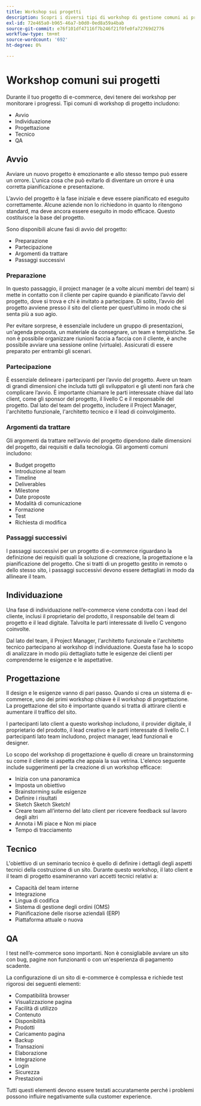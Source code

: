 ```yaml
---
title: Workshop sui progetti
description: Scopri i diversi tipi di workshop di gestione comuni ai progetti di e-commerce.
exl-id: 72e465a0-b965-46a7-b0d0-0ed8a59a4bab
source-git-commit: e76f101df47116f7b246f21f0fe0fa72769d2776
workflow-type: tm+mt
source-wordcount: '692'
ht-degree: 0%

---
```


# Workshop comuni sui progetti

Durante il tuo progetto di e-commerce, devi tenere dei workshop per monitorare i progressi. Tipi comuni di workshop di progetto includono:

- Avvio
- Individuazione
- Progettazione
- Tecnico
- QA

## Avvio

Avviare un nuovo progetto è emozionante e allo stesso tempo può essere un orrore. L&#39;unica cosa che può evitarlo di diventare un orrore è una corretta pianificazione e presentazione.

L’avvio del progetto è la fase iniziale e deve essere pianificato ed eseguito correttamente. Alcune aziende non lo richiedono in quanto lo ritengono standard, ma deve ancora essere eseguito in modo efficace. Questo costituisce la base del progetto.

Sono disponibili alcune fasi di avvio del progetto:

- Preparazione
- Partecipazione
- Argomenti da trattare
- Passaggi successivi

### Preparazione

In questo passaggio, il project manager (e a volte alcuni membri del team) si mette in contatto con il cliente per capire quando è pianificato l’avvio del progetto, dove si trova e chi è invitato a partecipare. Di solito, l’avvio del progetto avviene presso il sito del cliente per quest’ultimo in modo che si senta più a suo agio.

Per evitare sorprese, è essenziale includere un gruppo di presentazioni, un&#39;agenda proposta, un materiale da consegnare, un team e tempistiche. Se non è possibile organizzare riunioni faccia a faccia con il cliente, è anche possibile avviare una sessione online (virtuale). Assicurati di essere preparato per entrambi gli scenari.

### Partecipazione

È essenziale delineare i partecipanti per l’avvio del progetto. Avere un team di grandi dimensioni che includa tutti gli sviluppatori e gli utenti non farà che complicare l’avvio. È importante chiamare le parti interessate chiave dal lato client, come gli sponsor del progetto, il livello C e il responsabile del progetto. Dal lato del team del progetto, includere il Project Manager, l&#39;architetto funzionale, l&#39;architetto tecnico e il lead di coinvolgimento.

### Argomenti da trattare

Gli argomenti da trattare nell’avvio del progetto dipendono dalle dimensioni del progetto, dai requisiti e dalla tecnologia. Gli argomenti comuni includono:

- Budget progetto
- Introduzione al team
- Timeline
- Deliverables
- Milestone
- Date proposte
- Modalità di comunicazione
- Formazione
- Test
- Richiesta di modifica

### Passaggi successivi

I passaggi successivi per un progetto di e-commerce riguardano la definizione dei requisiti quali la soluzione di creazione, la progettazione e la pianificazione del progetto. Che si tratti di un progetto gestito in remoto o dello stesso sito, i passaggi successivi devono essere dettagliati in modo da allineare il team.

## Individuazione

Una fase di individuazione nell’e-commerce viene condotta con i lead del cliente, inclusi il proprietario del prodotto, il responsabile del team di progetto e il lead digitale. Talvolta le parti interessate di livello C vengono coinvolte.

Dal lato del team, il Project Manager, l&#39;architetto funzionale e l&#39;architetto tecnico partecipano al workshop di individuazione. Questa fase ha lo scopo di analizzare in modo più dettagliato tutte le esigenze dei clienti per comprenderne le esigenze e le aspettative.

## Progettazione

Il design e le esigenze vanno di pari passo. Quando si crea un sistema di e-commerce, uno dei primi workshop chiave è il workshop di progettazione. La progettazione del sito è importante quando si tratta di attirare clienti e aumentare il traffico del sito.

I partecipanti lato client a questo workshop includono, il provider digitale, il proprietario del prodotto, il lead creativo e le parti interessate di livello C. I partecipanti lato team includono, project manager, lead funzionali e designer.

Lo scopo del workshop di progettazione è quello di creare un brainstorming su come il cliente si aspetta che appaia la sua vetrina. L&#39;elenco seguente include suggerimenti per la creazione di un workshop efficace:

- Inizia con una panoramica
- Imposta un obiettivo
- Brainstorming sulle esigenze
- Definire i risultati
- Sketch Sketch Sketch!
- Creare team all’interno del lato client per ricevere feedback sul lavoro degli altri
- Annota i Mi piace e Non mi piace
- Tempo di tracciamento

## Tecnico

L&#39;obiettivo di un seminario tecnico è quello di definire i dettagli degli aspetti tecnici della costruzione di un sito. Durante questo workshop, il lato client e il team di progetto esamineranno vari accetti tecnici relativi a:

- Capacità del team interne
- Integrazione
- Lingua di codifica
- Sistema di gestione degli ordini (OMS)
- Pianificazione delle risorse aziendali (ERP)
- Piattaforma attuale o nuova

## QA

I test nell’e-commerce sono importanti. Non è consigliabile avviare un sito con bug, pagine non funzionanti o con un&#39;esperienza di pagamento scadente.

La configurazione di un sito di e-commerce è complessa e richiede test rigorosi dei seguenti elementi:

- Compatibilità browser
- Visualizzazione pagina
- Facilità di utilizzo
- Contenuto
- Disponibilità
- Prodotti
- Caricamento pagina
- Backup
- Transazioni
- Elaborazione
- Integrazione
- Login
- Sicurezza
- Prestazioni

Tutti questi elementi devono essere testati accuratamente perché i problemi possono influire negativamente sulla customer experience.
